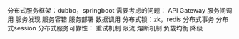 分布式服务框架：dubbo，springboot
    需要考虑的问题：
        API Gateway
        服务间调用
        服务发现
        服务容错
        服务部署
        数据调用
分布式锁：zk，redis
分布式事务
分布式session
分布式服务可靠性：
    重试机制
    限流
    熔断机制
    负载均衡
    降级